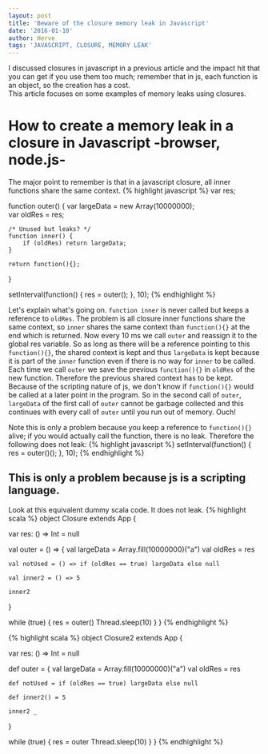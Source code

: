 ```yaml
---
layout: post
title: 'Beware of the closure memory leak in Javascript'
date: '2016-01-10'
author: Herve
tags: 'JAVASCRIPT, CLOSURE, MEMORY LEAK'
---
```


I discussed closures in javascript in a previous article and the impact hit that you can get if you use them too much; remember that in js, each function is an object, so the creation has a cost.  
This article focuses on some examples of memory leaks using closures.

# How to create a memory leak in a closure in Javascript -browser, node.js-
The major point to remember is that in a javascript closure, all inner functions share the same context.
{% highlight javascript %}
var res;

function outer() {
	var largeData = new Array(10000000);	
	var oldRes = res;

    /* Unused but leaks? */
	function inner() {
		if (oldRes) return largeData;
	}

	return function(){};
}

setInterval(function() {
	res = outer();
}, 10);
{% endhighlight %}

Let's explain what's going on. `function inner` is never called but keeps a reference to `oldRes`. The problem is all closure inner functions share the same context, so `inner` shares the same context than `function(){}` at the end which is returned. Now every 10 ms we call `outer` and reassign it to the global res variable. So as long as there will be a reference pointing to this `function(){}`, the shared context is kept and thus `largeData` is kept because it is part of the `inner` function even if there is no way for `inner` to be called.  
Each time we call `outer` we save the previous `function(){}` in `oldRes` of the new function. Therefore the previous shared context has to be kept. Because of the scripting nature of js, we don't know if `function(){}` would be called at a later point in the program. 
So in the second call of `outer`, `largeData` of the first call of `outer` cannot be garbage collected and this continues with every call of `outer` until you run out of memory. Ouch!  

Note this is only a problem because you keep a reference to `function(){}` alive; if you would actually call the function, there is no leak.
Therefore the following does not leak:
{% highlight javascript %}
setInterval(function() {
	res = outer()();
}, 10);
{% endhighlight %}

## This is only a problem because js is a scripting language.
Look at this equivalent dummy scala code. It does not leak.
{% highlight scala %}
object Closure extends App {

  var res: () => Int = null

  val outer = () => {
    val largeData = Array.fill(10000000)("a")
    val oldRes = res

    val notUsed = () => if (oldRes == true) largeData else null

    val inner2 = () => 5

    inner2
  }

  while (true) {
    res = outer()
    Thread.sleep(10)
  }
}
{% endhighlight %}

{% highlight scala %}
object Closure2 extends App {

  var res: () => Int = null

  def outer = {
    val largeData = Array.fill(10000000)("a")
    val oldRes = res

    def notUsed = if (oldRes == true) largeData else null

    def inner2() = 5

    inner2 _
  }

  while (true) {
    res = outer
    Thread.sleep(10)
  }
}
{% endhighlight %}